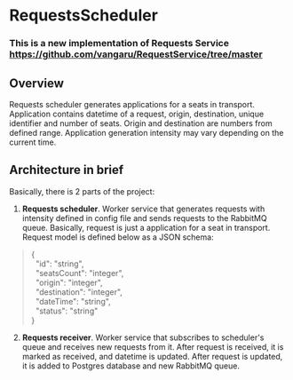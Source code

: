 # RequestsScheduler

### This is a new implementation of Requests Service https://github.com/vangaru/RequestService/tree/master

## Overview
Requests scheduler generates applications for a seats in transport. Application contains datetime of a request,
origin, destination, unique identifier and number of seats. Origin and destination are numbers from defined range.
Application generation intensity may vary depending on the current time.

## Architecture in brief
Basically, there is 2 parts of the project:
1. **Requests scheduler**. Worker service that generates requests with intensity defined in config file and sends
requests to the RabbitMQ queue. Basically, request is just a application for a seat in transport. 
Request model is defined below as a JSON schema:
> { <br>
>   &nbsp;&nbsp;"id": "string", <br>
>   &nbsp;&nbsp;"seatsCount": "integer", <br>
>   &nbsp;&nbsp;"origin": "integer", <br>
>   &nbsp;&nbsp;"destination": "integer", <br>
>   &nbsp;&nbsp;"dateTime": "string", <br>
>   &nbsp;&nbsp;"status": "string" <br>
> }
2. **Requests receiver**. Worker service that subscribes to scheduler's queue and receives new requests from it.
After request is received, it is marked as received, and datetime is updated. After request is updated, it is added to
Postgres database and new RabbitMQ queue.